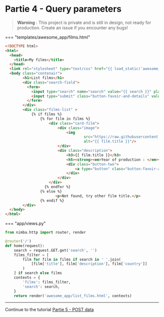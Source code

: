 # Partie 4 - Query parameters
> **Warning** : This project is private and is still in design, not ready for production. Create an issue if you encounter any bugs!

=== "templates/awesome_app/films.html"
```html
<!DOCTYPE html>
<html>
  <head>
    <title>My films</title>
  </head>
  <link rel="stylesheet" type="text/css" href="{{ load_static('awesome_app/css/main.css') }}">
  <body class="contenair">
    	<h1>List films</h1>
    	<div class="search-field">
	      <form>
	      	<input type="search" name="search" value="{{ search }}" placeholder="Search film with title...">
	      	<input type="submit" class="button-favoir-and-details" value="Search" style="font-size: 21px;">
	      </form>
	    </div>
    	<div class="films-list" >
    		{% if films %}
			    {% for film in films %}
				    <div class="card-film">
				    	<div class="image">
					    	<img 
					    			src="https://raw.githubusercontent.com/hadpro24/googlechallenge-phase-1-backend/master/media/{{ film.image }}" 
					    			alt="{{ film.title }}"/>
				    	</div>
				    	<div class="description">
					    	<h3>{{ film.title }}</h3>
					    	<h5><strong><em>Year of production : </em></strong>{{ film.released }}</h5>
					    	<div class="button-two">
					    		<a type="button" class="button-favoir-and-details" href="/films/{{ film.id }}">Details</a>
					    	</div>
				    	</div>
				    </div>
				  {% endfor %}
				{% else %}
					   <p>Not found, try other film title.</p>
				{% endif %}
    	</div>
  </body>
</html>

```

=== "app/views.py"
```python
from nimba.http import router, render

@router('/')
def home(request):
    search = request.GET.get('search', '')
    films_filter = [
        film for film in films if search in ' '.join(
            [film['title'], film['description'], film['country']]
        )
    ] if search else films
    contexts = {
        'films': films_filter,
        'search': search,
    }
    return render('awesome_app/list_films.html', contexts)

```

<hr/>
Continue to the tutorial <a href="https://docs.nimbasolution.com/tutorial/post-params/" target="_blank">Partie 5 - POST data</a>